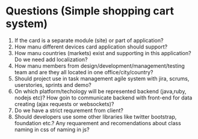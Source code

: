 # Questions (Simple shopping cart system)

1) If the card is a separate module (site) or part of application?
2) How manu different devices card application should support?
3) How manu countries (markets) exist and supporting in this application? 
Do we need add localization?
4) How manu members from design/development/management/testing team and are they all located in one office/city/country?
5) Should project use in task management agile system with jira, scrums, userstories, sprints and demo? 
6) On which platform/techology will be represented backend (java,ruby, nodejs etc)? How goin to communicate backend with front-end for data creating (ajax requests or websockets)?
7) Do we have a strict requrement from client?
8) Should developers use some other libraries like twitter bootstrap, foundation etc.? Any requarement and recomendations about class naming in css of naming in js?

